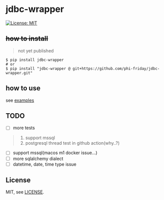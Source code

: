 # jdbc-wrapper

[![License: MIT](https://img.shields.io/badge/License-MIT-yellow.svg)](https://opensource.org/licenses/MIT)

## ~~how to install~~
> not yet published
```shell
$ pip install jdbc-wrapper
# or
$ pip install "jdbc-wrapper @ git+https://github.com/phi-friday/jdbc-wrapper.git"
```

## how to use
see [examples](https://github.com/phi-friday/jdbc-wrapper/tree/main/examples)

## TODO
* [ ] more tests
> 1. support mssql
> 2. postgresql thread test in github action(why..?)
* [ ] support mssql(macos m1 docker issue...)
* [ ] more sqlalchemy dialect
* [ ] datetime, date, time type issue

## License

MIT, see [LICENSE](https://github.com/phi-friday/jdbc_wrapper/blob/main/LICENSE).
